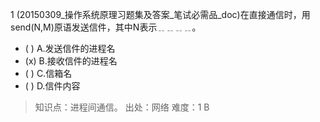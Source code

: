 1
(20150309_操作系统原理习题集及答案_笔试必需品_doc)在直接通信时，用send(N,M)原语发送信件，其中N表示﹎﹎﹎﹎。
- ( ) A.发送信件的进程名 
- (x) B.接收信件的进程名 
- ( ) C.信箱名 
- ( ) D.信件内容

> 知识点：进程间通信。
> 出处：网络
> 难度：1
> B
